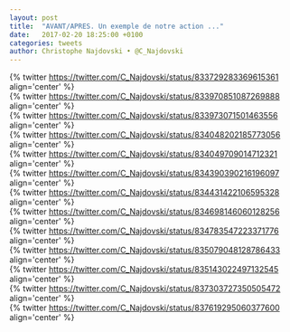 ```yaml
---
layout: post
title:  "AVANT/APRES. Un exemple de notre action ..."
date:   2017-02-20 18:25:00 +0100
categories: tweets
author: Christophe Najdovski • @C_Najdovski
---
```

{% twitter https://twitter.com/C_Najdovski/status/833729283369615361 align='center' %}
<br>
{% twitter https://twitter.com/C_Najdovski/status/833970851087269888 align='center' %}
<br>
{% twitter https://twitter.com/C_Najdovski/status/833973071501463556 align='center' %}
<br>
{% twitter https://twitter.com/C_Najdovski/status/834048202185773056 align='center' %}
<br>
{% twitter https://twitter.com/C_Najdovski/status/834049709014712321 align='center' %}
<br>
{% twitter https://twitter.com/C_Najdovski/status/834390390216196097 align='center' %}
<br>
{% twitter https://twitter.com/C_Najdovski/status/834431422106595328 align='center' %}
<br>
{% twitter https://twitter.com/C_Najdovski/status/834698146060128256 align='center' %}
<br>
{% twitter https://twitter.com/C_Najdovski/status/834783547223371776 align='center' %}
<br>
{% twitter https://twitter.com/C_Najdovski/status/835079048128786433 align='center' %}
<br>
{% twitter https://twitter.com/C_Najdovski/status/835143022497132545 align='center' %}
<br>
{% twitter https://twitter.com/C_Najdovski/status/837303727350505472 align='center' %}
<br>
{% twitter https://twitter.com/C_Najdovski/status/837619295060377600 align='center' %}
